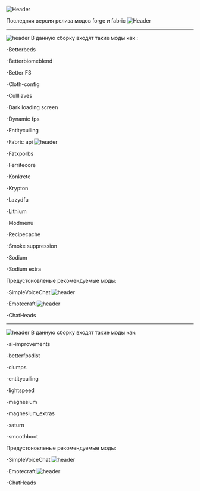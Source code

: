 
![Header](https://github.com/5pudge/pudgemine_1.16.5_mods/blob/main/assets/img/1.png)

Последняя версия релиза модов forge и fabric  ![Header](https://img.shields.io/badge/моды-v1.0-blue) 

---

![header](https://img.shields.io/badge/Сборка-Fabric-yellow)  В данную сборку входят такие моды как :

-Betterbeds

-Betterbiomeblend

-Better F3

-Cloth-config

-Cullliaves

-Dark loading screen

-Dynamic fps

-Entityculling

-Fabric api ![header](https://img.shields.io/badge/Версия-v0.42-orange)

-Fatxporbs

-Ferritecore

-Konkrete

-Krypton

-Lazydfu

-Lithium

-Modmenu

-Recipecache

-Smoke suppression

-Sodium

-Sodium extra

Предустоновленые рекомендуемые моды:

-SimpleVoiceChat ![header](https://img.shields.io/badge/Версия-v2.4.7-orange)

-Emotecraft ![header](https://img.shields.io/badge/Версия-v2.2.5-orange)

-ChatHeads

---

![header](https://img.shields.io/badge/Сборка-Forge-yellow)  В данную сборку входят такие моды как:

-ai-improvements

-betterfpsdist

-clumps

-entityculling

-lightspeed

-magnesium

-magnesium_extras

-saturn

-smoothboot

Предустоновленые рекомендуемые моды:

-SimpleVoiceChat ![header](https://img.shields.io/badge/Версия-v2.4.7-orange)

-Emotecraft ![header](https://img.shields.io/badge/Версия-v2.2.5-orange)

-ChatHeads
